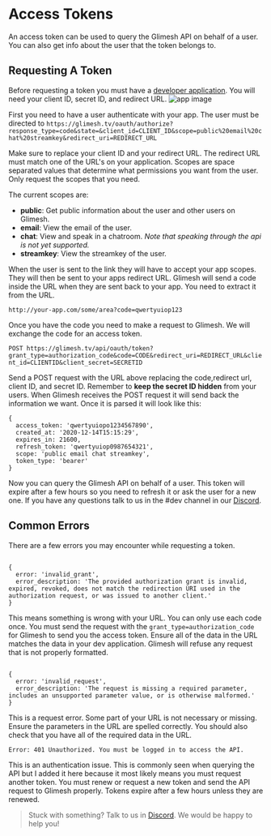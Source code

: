 # Access Tokens
  
An access token can be used to query the Glimesh API on behalf of a user. You can also get info about the user that the token belongs to.

 
## Requesting A Token

Before requesting a token you must have a [developer application](https://glimesh.tv/users/settings/applications). You will need your client ID, secret ID, and redirect URL.
![app image](https://i.imgur.com/IIzwkHc.png)


First you need to have a user authenticate with your app. The user must be directed to `https://glimesh.tv/oauth/authorize?response_type=code&state=&client_id=CLIENT_ID&scope=public%20email%20chat%20streamkey&redirect_uri=REDIRECT_URL`

Make sure to replace your client ID and your redirect URL. The redirect URL must match one of the URL's on your application. Scopes are space separated values that determine what permissions you want from the user. Only request the scopes that you need.

The current scopes are:

 - **public**: Get public information about the user and other users on Glimesh. 
 - **email**:  View the email of the user.
 - **chat**: View and speak in a chatroom.  *Note that speaking through the api is not yet supported.*
 - **streamkey**: View the streamkey of the user.

When the user is sent to the link they will have to accept your app scopes. They will then be sent to your apps redirect URL. Glimesh will send a code inside the URL when they are sent back to your app. You need to extract it from the URL.

`http://your-app.com/some/area?code=qwertyuiop123`

Once you have the code you need to make a request to Glimesh. We will exchange the code for an access token.

`POST https://glimesh.tv/api/oauth/token?grant_type=authorization_code&code=CODE&redirect_uri=REDIRECT_URL&client_id=CLIENTID&client_secret=SECRETID`

Send a POST request with the URL above replacing the code,redirect url, client ID, and secret ID. Remember to **keep the secret ID hidden** from your users. When Glimesh receives the POST request it will send back the information we want. Once it is parsed it will look like this:
```JS
{
  access_token: 'qwertyuiopo1234567890',
  created_at: '2020-12-14T15:15:29',
  expires_in: 21600,
  refresh_token: 'qwertyuiop0987654321',
  scope: 'public email chat streamkey',
  token_type: 'bearer'
}

```

Now you can query the Glimesh API on behalf of a user. This token will expire after a few hours so you need to refresh it or ask the user for a new one. If you have any questions talk to us in the #dev channel in our [Discord](https://discord.gg/Glimesh).

## Common Errors

There are a few errors you may encounter while requesting a token.

```JS

{
  error: 'invalid_grant',
  error_description: 'The provided authorization grant is invalid, expired, revoked, does not match the redirection URI used in the authorization request, or was issued to another client.'
}

```

This means something is wrong with your URL. You can only use each code once. You must send the request with the `grant_type=authorization_code` for Glimesh to send you the access token. Ensure all of the data in the URL matches the data in your dev application. Glimesh will refuse any request that is not properly formatted. 

```JS

{
  error: 'invalid_request',
  error_description: 'The request is missing a required parameter, includes an unsupported parameter value, or is otherwise malformed.'
}

```

This is a request error. Some part of your URL is not necessary or missing. Ensure the parameters in the URL are spelled correctly. You should also check that you have all of the required data in the URL.

`Error: 401 Unauthorized. You must be logged in to access the API.`

This is an authentication issue. This is commonly seen when querying the API but I added it here because it most likely means you must request another token. You must renew or request a new token and send the API request to Glimesh properly.  Tokens expire after a few hours unless they are renewed.

> Stuck with something? Talk to us in [Discord](https://discord.gg/Glimesh). We would be happy to help you!

